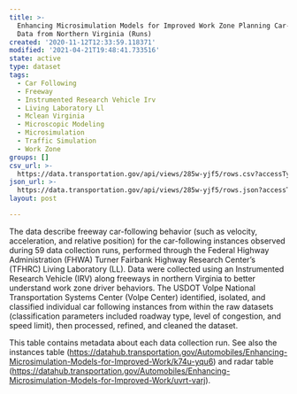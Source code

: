 ```yaml
---
title: >-
  Enhancing Microsimulation Models for Improved Work Zone Planning Car-Following
  Data from Northern Virginia (Runs)
created: '2020-11-12T12:33:59.118371'
modified: '2021-04-21T19:48:41.733516'
state: active
type: dataset
tags:
  - Car Following
  - Freeway
  - Instrumented Research Vehicle Irv
  - Living Laboratory Ll
  - Mclean Virginia
  - Microscopic Modeling
  - Microsimulation
  - Traffic Simulation
  - Work Zone
groups: []
csv_url: >-
  https://data.transportation.gov/api/views/285w-yjf5/rows.csv?accessType=DOWNLOAD
json_url: >-
  https://data.transportation.gov/api/views/285w-yjf5/rows.json?accessType=DOWNLOAD
layout: post

---
```

The data describe freeway car-following behavior (such as velocity, acceleration, and relative position) for the car-following instances observed during 59 data collection runs, performed through the Federal Highway Administration (FHWA) Turner Fairbank Highway Research Center’s (TFHRC) Living Laboratory (LL). Data were collected using an Instrumented Research Vehicle (IRV) along freeways in northern Virginia to better understand work zone driver behaviors. The USDOT Volpe National Transportation Systems Center (Volpe Center) identified, isolated, and classified individual car following instances from within the raw datasets (classification parameters included roadway type, level of congestion, and speed limit), then processed, refined, and cleaned the dataset. 

This table contains metadata about each data collection run. See also the instances table (https://datahub.transportation.gov/Automobiles/Enhancing-Microsimulation-Models-for-Improved-Work/k74u-yqu6) and radar table (https://datahub.transportation.gov/Automobiles/Enhancing-Microsimulation-Models-for-Improved-Work/uvrt-varj).
